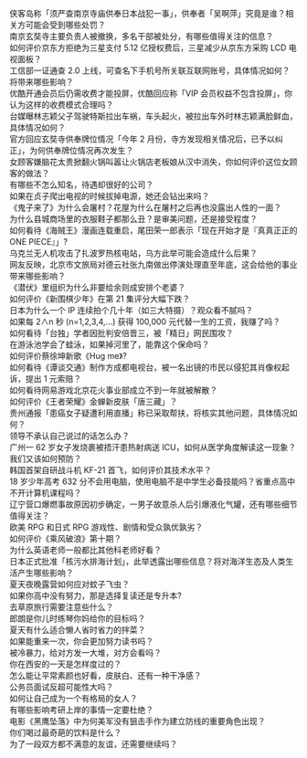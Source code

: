 侠客岛称「须严查南京寺庙供奉日本战犯一事」，供奉者「吴啊萍」究竟是谁？相关方可能会受到哪些处罚？  
南京玄奘寺主要负责人被撤换，多名干部被处分，有哪些值得关注的信息？  
如何评价京东方拒绝为三星支付 5.12 亿授权费后，三星减少从京东方采购 LCD 电视面板？  
工信部一证通查 2.0 上线，可查名下手机号所关联互联网账号，具体情况如何？将带来哪些影响？  
优酷开通会员后仍需收费才能投屏，优酷回应称「VIP 会员权益不包含投屏」，你认为这样的收费模式合理吗？  
台媒曝林志颖父子驾驶特斯拉出车祸，车头起火，被拉出车外时林志颖满脸鲜血，具体情况如何？  
官方回应玄奘寺供奉牌位情况「今年 2 月份，寺方发现相关情况后，已予以纠正」，为何供奉牌位情况再次发生？  
女顾客嫌脑花太贵掀翻火锅叫嚣让火锅店老板娘从汉中消失，你如何评价这位女顾客的做法？  
有哪些不怎么知名，待遇却很好的公司？  
如果在贞子爬出电视的时候拔掉电源，她还会钻出来吗？  
《鬼子来了》为什么会屠村？花屋为什么在屠村之后再也没露出人性的一面？  
为什么县城商场里的衣服鞋子都那么丑？是审美问题，还是接受程度？  
如何看待《海贼王》漫画连载重启，尾田荣一郎表示「现在开始才是『真真正正的 ONE PIECE』」?  
乌克兰无人机攻击了扎波罗热核电站，乌方此举可能会造成什么后果？  
网友反映，北京市文旅局对德云社张九南做出停演处理直至年底，这会给他的事业带来哪些影响？  
《潜伏》里组织为什么非要给余则成安排个老婆？  
如何评价《新围棋少年》在第 21 集评分大幅下跌？  
日本为什么一个 IP 连续拍个几十年（如三大特摄）？观众看不腻吗？  
如果每 2∧n 秒 (n=1,2,3,4,…) 获得 100,000 元代替一生的工资，我赚了吗？  
如何看待「台独」学者因批判安倍晋三，被「精日」网民围攻？  
在游泳池学会了蛙泳，如果掉河里了，能靠这个保命吗？  
如何评价蔡徐坤新歌《Hug me》?  
如何看待《谭谈交通》制作方成都电视台，被一名出镜的市民以侵犯其肖像权起诉，提出 1 元索赔？  
如何看待网易游戏北京花火事业部成立不到一年就被解散？  
如何评价《王者荣耀》金蝉新皮肤「唐三藏」？  
贵州通报「患癌女子疑遭利用直播」称已采取帮扶，将核实其他问题，具体情况如何？  
领导不承认自己说过的话怎么办？  
广州一 62 岁女子发烧裹被捂汗患热射病送 ICU，如何从医学角度解读这一现象？我们又该如何预防？  
韩国首架自研战斗机 KF-21 首飞，如何评价其技术水平？  
18 岁少年高考 632 分不会用电脑，使用电脑不是中学生必备技能吗？省重点高中不开计算机课程吗？  
辽宁营口爆燃事故原因初步确定，一男子故意杀人后引爆液化气罐，还有哪些细节值得关注？  
欧美 RPG 和日式 RPG 游戏性、剧情和受众孰优孰劣？  
如何评价《乘风破浪》第十期？  
为什么英语老师一般都比其他科老师好看？  
日本正式批准「核污水排海计划」，此举透露出哪些信息？将对海洋生态及人类生活产生哪些影响？  
夏天夜晚露营如何应对蚊子飞虫？  
如果你高中没有努力，那是选择复读还是专升本?  
去草原旅行需要注意些什么？  
郎朗是你儿时练琴你妈给你的目标吗？  
夏天有什么适合懒人省时省力的拌菜？  
如果能重来一次，你会更加努力读书吗？  
被冷暴力，给对方发一大堆，对方会看吗？  
你在西安的一天是怎样度过的？  
怎么能让平常素颜也好看，皮肤白、还有一种干净感？  
公务员面试反超可能性大吗？  
如何让自己成为一个有格局的女人？  
有哪些影响考研上岸的事情一定要杜绝？  
电影《黑鹰坠落》中为何美军没有狙击手作为建立防线的重要角色出现？  
你们喝过最奇葩的饮料是什么？  
为了一段双方都不满意的友谊，还需要继续吗？  
